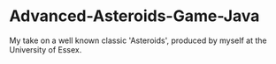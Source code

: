 # Advanced-Asteroids-Game-Java

My take on a well known classic 'Asteroids', produced by myself at the University of Essex.
